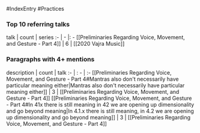 #IndexEntry #Practices

### Top 10 referring talks
talk | count | series
:- | - |: -
[[Preliminaries Regarding Voice, Movement, and Gesture - Part 4]] | 6 | [[2020 Vajra Music]]

### Paragraphs with 4+ mentions
description | count | talk
:- | : - | :-
[[Preliminaries Regarding Voice, Movement, and Gesture - Part 4#Mantras also don't necessarily have particular meaning either\|Mantras also don't necessarily have particular meaning either]] | 3 | [[Preliminaries Regarding Voice, Movement, and Gesture - Part 4]]
[[Preliminaries Regarding Voice, Movement, and Gesture - Part 4#In 41x there is still meaning in 42 we are opening up dimensionality and go beyond meaning\|In 4.1.x there is still meaning, in 4.2 we are opening up dimensionality and go beyond meaning]] | 3 | [[Preliminaries Regarding Voice, Movement, and Gesture - Part 4]]

